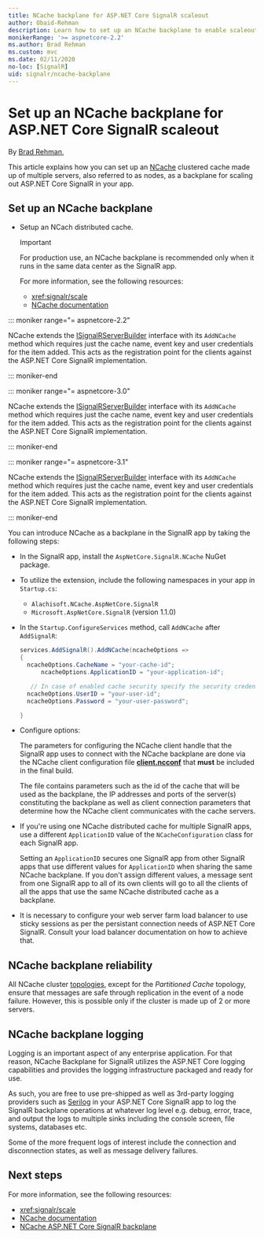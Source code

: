 ```yaml
---
title: NCache backplane for ASP.NET Core SignalR scaleout
author: Obaid-Rehman
description: Learn how to set up an NCache backplane to enable scaleout for an ASP.NET Core SignalR app.
monikerRange: '>= aspnetcore-2.2'
ms.author: Brad Rehman
ms.custom: mvc
ms.date: 02/11/2020
no-loc: [SignalR]
uid: signalr/ncache-backplane
---
```


# Set up an NCache backplane for ASP.NET Core SignalR scaleout

By [Brad Rehman](https://github.com/Obaid-Rehman),

This article explains how you can set up an [NCache](https://www.alachisoft.com/ncache/) clustered cache made up of multiple servers, also referred to as nodes, as a backplane for scaling out ASP.NET Core SignalR in your app.

## Set up an NCache backplane

* Setup an NCach distributed cache.

  > [!IMPORTANT] 
  > For production use, an NCache backplane is recommended only when it runs in the same data center as the SignalR app. 

  For more information, see the following resources:

  * <xref:signalr/scale>
  * [NCache documentation](https://www.alachisoft.com/resources/docs/)

::: moniker range="= aspnetcore-2.2"

NCache extends the [ISignalRServerBuilder](https://docs.microsoft.com/en-us/dotnet/api/microsoft.aspnetcore.signalr.isignalrserverbuilder?view=aspnetcore-2.2) interface with its `AddNCache` method which requires just the cache name, event key and user credentials for the item added. This acts as the registration point for the clients against the ASP.NET Core SignalR implementation. 

::: moniker-end

::: moniker range="= aspnetcore-3.0"

NCache extends the [ISignalRServerBuilder](https://docs.microsoft.com/en-us/dotnet/api/microsoft.aspnetcore.signalr.isignalrserverbuilder?view=aspnetcore-3.0) interface with its `AddNCache` method which requires just the cache name, event key and user credentials for the item added. This acts as the registration point for the clients against the ASP.NET Core SignalR implementation. 

::: moniker-end

::: moniker range="= aspnetcore-3.1"

NCache extends the [ISignalRServerBuilder](https://docs.microsoft.com/en-us/dotnet/api/microsoft.aspnetcore.signalr.isignalrserverbuilder?view=aspnetcore-3.1) interface with its `AddNCache` method which requires just the cache name, event key and user credentials for the item added. This acts as the registration point for the clients against the ASP.NET Core SignalR implementation. 

::: moniker-end

You can introduce NCache as a backplane in the SignalR app by taking the following steps:

* In the SignalR app, install the `AspNetCore.SignalR.NCache` NuGet package.
* To utilize the extension, include the following namespaces in your app in `Startup.cs`:
  * `Alachisoft.NCache.AspNetCore.SignalR`
  * `Microsoft.AspNetCore.SignalR` (version 1.1.0)
   
* In the `Startup.ConfigureServices` method, call `AddNCache` after `AddSignalR`:

  ```csharp
  services.AddSignalR().AddNCache(ncacheOptions => 
  {
	ncacheOptions.CacheName = "your-cache-id";
        ncacheOptions.ApplicationID = "your-application-id";

     // In case of enabled cache security specify the security credentials
	ncacheOptions.UserID = "your-user-id";
	ncacheOptions.Password = "your-user-password";

  }
  ```
  
* Configure options:
 
  The parameters for configuring the NCache client handle that the SignalR app uses to connect with the NCache backplane are done via the NCache client configuration file [**client.ncconf**](https://www.alachisoft.com/resources/docs/ncache-pro/admin-guide/client-config.html) that **must** be included in the final build. 
  
  The file contains parameters such as the id of the cache that will be used as the backplane, the IP addresses and ports of the server(s) constituting the backplane as well as client connection parameters that determine how the NCache client communicates with the cache servers.

* If you're using one NCache distributed cache for multiple SignalR apps, use a different `ApplicationID` value of the `NCacheConfiguration` class for each SignalR app. 

  Setting an `ApplicationID` secures one SignalR app from other SignalR apps that use different values for `ApplicationID` when sharing the same NCache backplane. If you don't assign different values, a message sent from one SignalR app to all of its own clients will go to all the clients of all the apps that use the same NCache distributed cache as a backplane.

* It is necessary to configure your web server farm load balancer to use sticky sessions as per the persistant connection needs of ASP.NET Core SignalR. Consult your load balancer documentation on how to achieve that.

## NCache backplane reliability

All NCache cluster [topologies](https://www.alachisoft.com/resources/docs/ncache/admin-guide/cache-topologies.html), except for the *Partitioned Cache* topology, ensure that messages are safe through replication in the event of a node failure. However, this is possible only if the cluster is made up of 2 or more servers.

## NCache backplane logging

Logging is an important aspect of any enterprise application. For that reason, NCache Backplane for SignalR utilizes the ASP.NET Core logging capabilities and provides the logging infrastructure packaged and ready for use. 

As such, you are free to use pre-shipped as well as 3rd-party logging providers such as [Serilog](https://github.com/serilog/serilog-aspnetcore) in your ASP.NET Core SignalR app to log the SignalR backplane operations at whatever log level e.g. debug, error, trace, and output the logs to multiple sinks including the console screen, file systems, databases etc. 

Some of the more frequent logs of interest include the connection and disconnection states, as well as message delivery failures.

## Next steps

For more information, see the following resources:

* <xref:signalr/scale>
* [NCache documentation](https://www.alachisoft.com/resources/docs/)
* [NCache ASP.NET Core SignalR backplane](https://www.alachisoft.com/resources/docs/ncache/prog-guide/asp-net-core-signalr.html)
